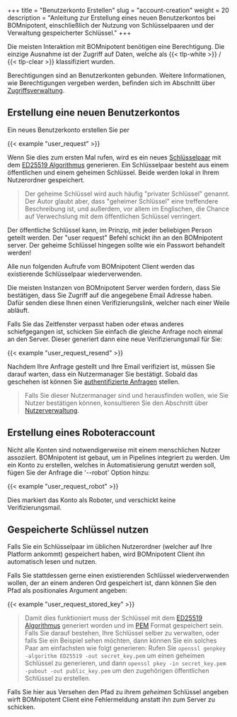 +++
title = "Benutzerkonto Erstellen"
slug = "account-creation"
weight = 20
description = "Anleitung zur Erstellung eines neuen Benutzerkontos bei BOMnipotent, einschließlich der Nutzung von Schlüsselpaaren und der Verwaltung gespeicherter Schlüssel."
+++

Die meisten Interaktion mit BOMnipotent benötigen eine Berechtigung. Die einzige Ausnahme ist der Zugriff auf Daten, welche als {{< tlp-white >}} / {{< tlp-clear >}} klassifiziert wurden.

Berechtigungen sind an Benutzerkonten gebunden. Weitere Informationen, wie Berechtigungen vergeben werden, befinden sich im Abschnitt über [Zugriffsverwaltung](/de/client/manager/access-management).

## Erstellung eine neuen Benutzerkontos

Ein neues Benutzerkonto erstellen Sie per

{{< example "user_request" >}}

Wenn Sie dies zum ersten Mal rufen, wird es ein neues [Schlüsselpaar](https://en.wikipedia.org/wiki/Public-key_cryptography) mit dem [ED25519 Algorithmus](https://en.wikipedia.org/wiki/EdDSA#Ed25519) generieren. Ein Schlüsselpaar besteht aus einem öffentlichen und einem geheimen Schlüssel. Beide werden lokal in Ihrem Nutzerordner gespeichert.

> Der geheime Schlüssel wird auch häufig "privater Schlüssel" genannt. Der Autor glaubt aber, dass "geheimer Schlüssel" eine treffendere Beschreibung ist, und außerdem, vor allem im Englischen, die Chance auf Verwechslung mit dem öffentlichen Schlüssel verringert.

Der öffentliche Schlüssel kann, im Prinzip, mit jeder beliebigen Person geteilt werden. Der "user request" Befehl schickt ihn an den BOMnipotent server. Der geheime Schlüssel hingegen sollte wie ein Passwort behandelt werden!

Alle nun folgenden Aufrufe vom BOMnipotent Client werden das existierende Schlüsselpaar wiederverwenden.

Die meisten Instanzen von BOMnipotent Server werden fordern, dass Sie bestätigen, dass Sie Zugriff auf die angegebene Email Adresse haben. Dafür senden diese Ihnen einen Verifizierungslink, welcher nach einer Weile abläuft.

Falls Sie das Zeitfenster verpasst haben oder etwas anderes schiefgegangen ist, schicken Sie einfach die gleiche Anfrage noch einmal an den Server. Dieser generiert dann eine neue Verifizierungsmail für Sie:

{{< example "user_request_resend" >}}

Nachdem Ihre Anfrage gestellt und Ihre Email verifiziert ist, müssen Sie darauf warten, dass ein Nutzermanager Sie bestätigt. Sobald das geschehen ist können Sie [authentifizierte Anfragen](/de/client/basics/authenticating) stellen.

> Falls Sie dieser Nutzermanager sind und herausfinden wollen, wie Sie Nutzer bestätigen können, konsultieren Sie den Abschnitt über [Nutzerverwaltung](/de/client/manager/access-management/user-management/).

## Erstellung eines Roboteraccount

Nicht alle Konten sind notwendigerweise mit einem menschlichen Nutzer assoziiert. BOMnipotent ist gebaut, um in Pipelines integriert zu werden. Um ein Konto zu erstellen, welches in Automatisierung genutzt werden soll, fügen Sie der Anfrage die '--robot' Option hinzu:

{{< example "user_request_robot" >}}

Dies markiert das Konto als Roboter, und verschickt keine Verifizierungsmail.

## Gespeicherte Schlüssel nutzen

Falls Sie ein Schlüsselpaar im üblichen Nutzerordner (welcher auf Ihre Platform ankommt) gespeichert haben, wird BOMnipotent Client ihn automatisch lesen und nutzen.

Falls Sie stattdessen gerne einen existierenden Schlüssel wiederverwenden wollen, der an einem anderen Ord gespeichert ist, dann können Sie den Pfad als positionales Argument angeben:

{{< example "user_request_stored_key" >}}


> Damit dies funktioniert muss der Schlüssel mit dem [ED25519 Algorithmus](https://en.wikipedia.org/wiki/EdDSA#Ed25519) generiert worden und im [PEM](https://en.wikipedia.org/wiki/Privacy-Enhanced_Mail) Format gespeichert sein. Falls Sie darauf bestehen, Ihre Schlüssel selber zu verwalten, oder falls Sie ein Beispiel sehen möchten, dann können Sie ein solches Paar am einfachsten wie folgt generieren: Rufen Sie `openssl genpkey -algorithm ED25519 -out secret_key.pem` um einen geheimen Schlüssel zu generieren, und dann `openssl pkey -in secret_key.pem -pubout -out public_key.pem` um den zugehörigen öffentlichen Schlüssel zu erstellen.

Falls Sie hier aus Versehen den Pfad zu ihrem *geheimen* Schlüssel angeben wirft BOMnipotent Client eine Fehlermeldung anstatt ihn zum Server zu schicken.
